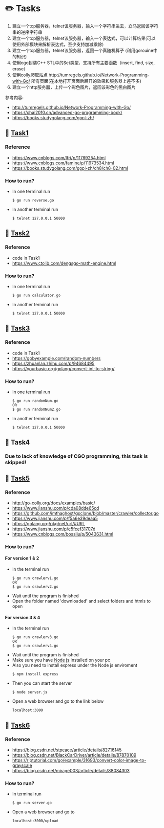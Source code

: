 # :pencil2: Tasks
1. 建立一个tcp服务器，telnet该服务器，输入一个字符串进去，立马返回该字符串的逆序字符串 
2. 建立一个tcp服务器，telnet该服务器，输入一个表达式，可以计算结果(可以使用外部模块来解析表达式，至少支持加减乘除)
3. 建立一个tcp服务器，telnet该服务器，返回一个真随机算子 (利用gorouine中的知识)
4. 使用cgo封装C++ STL中的Set类型，支持所有主要函数（insert, find, size, erase）
5. 使用colly爬取站点 http://tumregels.github.io/Network-Programming-with-Go/ 所有页面(在本地打开页面后展开的效果和服务器上差不多)
6. 建立一个http服务器，上传一个彩色图片，返回该彩色的黑白图片

参考内容: 
- http://tumregels.github.io/Network-Programming-with-Go/
- https://chai2010.cn/advanced-go-programming-book/
- https://books.studygolang.com/gopl-zh/

## :paperclip: [Task1](https://github.com/YechengChu/practice/tree/master/proj2/task1)
### Reference
- https://www.cnblogs.com/lfri/p/11769254.html
- https://www.cnblogs.com/famine/p/11973534.html
- https://books.studygolang.com/gopl-zh/ch8/ch8-02.html
### How to run?
- In one terminal run 
  ```
  $ go run reverse.go
  ```
- In another terminal run 
  ```
  $ telnet 127.0.0.1 50000
  ```
  
## :paperclip: [Task2](https://github.com/YechengChu/practice/tree/master/proj2/task2)
### Reference
- code in Task1
- https://www.ctolib.com/dengsgo-math-engine.html
### How to run?
- In one terminal run
  ```
  $ go run calculator.go
  ```
- In another terminal run
  ```
  $ telnet 127.0.0.1 50000
  ```

## :paperclip: [Task3](https://github.com/YechengChu/practice/tree/master/proj2/task3)
### Reference
- code in Task1
- https://gobyexample.com/random-numbers
- https://zhuanlan.zhihu.com/p/94684495
- https://yourbasic.org/golang/convert-int-to-string/
### How to run?
- In one terminal run
  ```
  $ go run randomNum.go
  OR
  $ go run randomNum2.go
  ```
- In another terminal run
  ```
  $ telnet 127.0.0.1 50000
  ```

## :paperclip: Task4
### Due to lack of knowledge of CGO programming, this task is skipped!
  
## :paperclip: [Task5](https://github.com/YechengChu/practice/tree/master/proj2/task5)
### Reference
- http://go-colly.org/docs/examples/basic/
- https://www.jianshu.com/p/cda08dde65cd
- https://github.com/imthaghost/goclone/blob/master/crawler/collector.go
- https://www.jianshu.com/p/f5a6e39deaa5
- https://golang.org/pkg/net/url/#URL
- https://www.jianshu.com/p/c5fcef31707d
- https://www.cnblogs.com/bossliu/p/5043631.html
### How to run?
#### For version 1 & 2
- In the terminal run
  ```
  $ go run crawlerv1.go  
  OR
  $ go run crawlerv2.go  
  ```
- Wait until the program is finished
- Open the folder named 'downloaded' and select folders and htmls to open
#### For version 3 & 4
- In the terminal run
  ```
  $ go run crawlerv3.go
  OR
  $ go run crawlerv4.go
  ```
- Wait until the program is finished
- Make sure you have [Node js](https://nodejs.org/en/download/) installed on your pc
- Also you need to install express under the Node js enviroment
  ```
  $ npm install express
  ```
- Then you can start the server
  ```
  $ node server.js
  ```
- Open a web browser and go to the link below
  ```
  localhost:3000
  ```
## :paperclip: [Task6](https://github.com/YechengChu/practice/tree/master/proj2/task6)
### Reference
- https://blog.csdn.net/stpeace/article/details/82716145
- https://blog.csdn.net/BlackCarDriver/article/details/87870109
- https://riptutorial.com/go/example/31693/convert-color-image-to-grayscale
- https://blog.csdn.net/mirage003/article/details/88084303
### How to run?
- In terminal run
  ```
  $ go run server.go
  ```
- Open a web browser and go to 
  ```
  localhost:3000/upload
  ```
